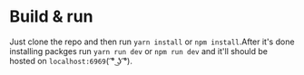 # Build & run
Just clone the repo and then run `yarn install` or `npm install`.After it's done installing packges run `yarn run dev` or `npm run dev` and it'll should be hosted on `localhost:6969`( ͡° ͜ʖ ͡°).
